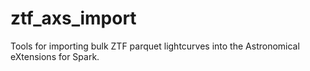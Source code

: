 # ztf_axs_import

Tools for importing bulk ZTF parquet lightcurves into the Astronomical eXtensions for Spark.
